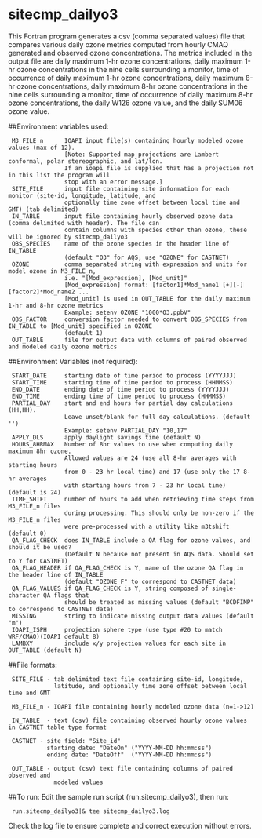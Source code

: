 sitecmp_dailyo3
========

This Fortran program generates a csv (comma separated values) file that compares various daily ozone metrics computed from hourly CMAQ generated and observed ozone concentrations. The metrics included in the output file are daily maximum 1-hr ozone concentrations, daily maximum 1-hr ozone concentrations in the nine cells surrounding a monitor, time of occurrence of daily maximum 1-hr ozone concentrations, daily maximum 8-hr ozone concentrations, daily maximum 8-hr ozone concentrations in the nine cells surrounding a monitor, time of occurrence of daily maximum 8-hr ozone concentrations, the daily W126 ozone value, and the daily SUM06 ozone value. 


##Environment variables used:
```
 M3_FILE_n      IOAPI input file(s) containing hourly modeled ozone values (max of 12). 
                [Note: Supported map projections are Lambert conformal, polar stereographic, and lat/lon.
                If an ioapi file is supplied that has a projection not in this list the program will 
                stop with an error message.]
 SITE_FILE      input file containing site information for each monitor (site-id, longitude, latitude, and 
                optionally time zone offset between local time and GMT) (tab delimited)
 IN_TABLE       input file containing hourly observed ozone data (comma delimited with header). The file can 
                contain columns with species other than ozone, these will be ignored by sitecmp_dailyo3
 OBS_SPECIES    name of the ozone species in the header line of IN_TABLE 
                (default "O3" for AQS; use "OZONE" for CASTNET)
 OZONE          comma separated string with expression and units for model ozone in M3_FILE_n,
                i.e. "[Mod_expression], [Mod_unit]"
                [Mod_expression] format: [factor1]*Mod_name1 [+][-] [factor2]*Mod_name2 ...
                [Mod_unit] is used in OUT_TABLE for the daily maximum 1-hr and 8-hr ozone metrics
                Example: setenv OZONE "1000*O3,ppbV"
 OBS_FACTOR     conversion factor needed to convert OBS_SPECIES from IN_TABLE to [Mod_unit] specified in OZONE 
                (default 1)
 OUT_TABLE      file for output data with columns of paired observed and modeled daily ozone metrics
```

##Environment Variables (not required):
```
 START_DATE     starting date of time period to process (YYYYJJJ)
 START_TIME     starting time of time period to process (HHMMSS)
 END_DATE       ending date of time period to process (YYYYJJJ)
 END_TIME       ending time of time period to process (HHMMSS)
 PARTIAL_DAY    start and end hours for partial day calculations (HH,HH). 
                Leave unset/blank for full day calculations. (default '')
                Example: setenv PARTIAL_DAY "10,17" 
 APPLY_DLS      apply daylight savings time (default N)
 HOURS_8HRMAX   Number of 8hr values to use when computing daily maximum 8hr ozone.
                Allowed values are 24 (use all 8-hr averages with starting hours 
                from 0 - 23 hr local time) and 17 (use only the 17 8-hr averages
                with starting hours from 7 - 23 hr local time) (default is 24)
 TIME_SHIFT     number of hours to add when retrieving time steps from M3_FILE_n files 
                during processing. This should only be non-zero if the M3_FILE_n files
                were pre-processed with a utility like m3tshift (default 0)
 QA_FLAG_CHECK  does IN_TABLE include a QA flag for ozone values, and should it be used? 
                (Default N because not present in AQS data. Should set to Y for CASTNET) 
 QA_FLAG_HEADER if QA_FLAG_CHECK is Y, name of the ozone QA flag in the header line of IN_TABLE 
                (default "OZONE_F" to correspond to CASTNET data)
 QA_FLAG_VALUES if QA_FLAG_CHECK is Y, string composed of single-character QA flags that 
                should be treated as missing values (default "BCDFIMP" to correspond to CASTNET data)
 MISSING        string to indicate missing output data values (default "m")
 IOAPI_ISPH     projection sphere type (use type #20 to match WRF/CMAQ)(IOAPI default 8)
 LAMBXY         include x/y projection values for each site in OUT_TABLE (default N)

```

##File formats:
```
 SITE_FILE - tab delimited text file containing site-id, longitude,
             latitude, and optionally time zone offset between local time and GMT
 
 M3_FILE_n - IOAPI file containing hourly modeled ozone data (n=1->12)
 
 IN_TABLE  - text (csv) file containing observed hourly ozone values in CASTNET table type format
 
 CASTNET - site field: "Site_id"
           starting date: "DateOn" ("YYYY-MM-DD hh:mm:ss")
           ending date: "DateOff"  ("YYYY-MM-DD hh:mm:ss")
 
 OUT_TABLE - output (csv) text file containing columns of paired observed and
             modeled values
```

##To run:
Edit the sample run script (run.sitecmp_dailyo3), then run:
```
 run.sitecmp_dailyo3|& tee sitecmp_dailyo3.log
```
Check the log file to ensure complete and correct execution without errors.
